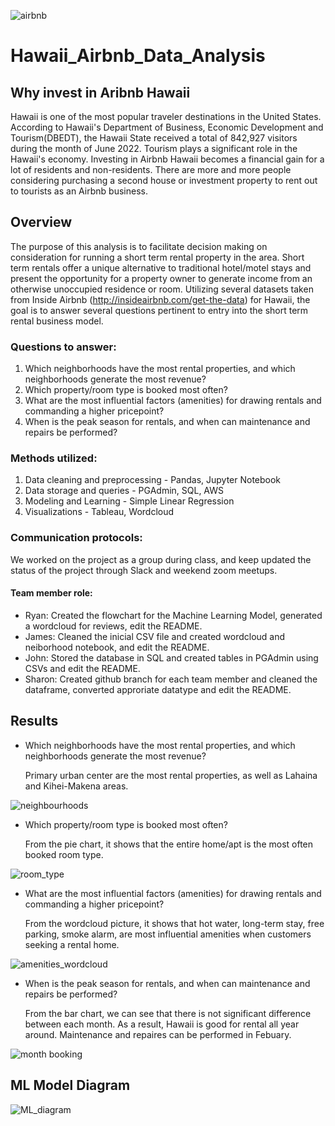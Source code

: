 ![airbnb](https://user-images.githubusercontent.com/102264298/186799347-d7ea854f-8468-4c05-b0ba-84d27bad17b3.png)

# Hawaii_Airbnb_Data_Analysis
## Why invest in Aribnb Hawaii
Hawaii is one of the most popular traveler destinations in the United States. According to Hawaii's Department of Business, Economic Development and Tourism(DBEDT), the Hawaii State received a total of 842,927 visitors during the month of June 2022. Tourism plays a significant role in the Hawaii's economy. Investing in Airbnb Hawaii becomes a financial gain for a lot of residents and non-residents. There are more and more people considering purchasing a second house or investment property to rent out to tourists as an Airbnb business.  

## Overview
The purpose of this analysis is to facilitate decision making on consideration for running a short term rental property in the area.  Short term rentals offer a unique alternative to traditional hotel/motel stays and present the opportunity for a property owner to generate income from an otherwise unoccupied residence or room.  Utilizing several datasets taken from Inside Airbnb (http://insideairbnb.com/get-the-data) for Hawaii, the goal is to answer several questions pertinent to entry into the short term rental business model.

### Questions to answer:
1. Which neighborhoods have the most rental properties, and which neighborhoods generate the most revenue?
2. Which property/room type is booked most often?
3. What are the most influential factors (amenities) for drawing rentals and commanding a higher pricepoint?
4. When is the peak season for rentals, and when can maintenance and repairs be performed?

### Methods utilized:
1. Data cleaning and preprocessing - Pandas, Jupyter Notebook
2. Data storage and queries - PGAdmin, SQL, AWS
3. Modeling and Learning - Simple Linear Regression
4. Visualizations - Tableau, Wordcloud

### Communication protocols:
We worked on the project as a group during class, and keep updated the status of the project through Slack and weekend zoom meetups. 
#### Team member role: 
* Ryan: Created the flowchart for the Machine Learning Model, generated a wordcloud for reviews, edit the README.
* James: Cleaned the inicial CSV file and created wordcloud and neiborhood notebook, and edit the README.
* John: Stored the database in SQL and created tables in PGAdmin using CSVs and edit the README.
* Sharon: Created github branch for each team member and cleaned the dataframe, converted approriate datatype and edit the README.

## Results

* Which neighborhoods have the most rental properties, and which neighborhoods generate the most revenue?

  Primary urban center are the most rental properties, as well as Lahaina and Kihei-Makena areas. 
  
![neighbourhoods](https://user-images.githubusercontent.com/102264298/186802324-d686e9e2-ad33-4333-b241-1cc350ad1d2b.png)

* Which property/room type is booked most often?

  From the pie chart, it shows that the entire home/apt is the most often booked room type. 
  
![room_type](https://user-images.githubusercontent.com/102264298/186802332-7e835d95-4502-44d6-a80c-f00d191087a4.png)

* What are the most influential factors (amenities) for drawing rentals and commanding a higher pricepoint?
  
  From the wordcloud picture, it shows that hot water, long-term stay, free parking, smoke alarm, are most influential amenities when customers seeking a rental home.   
  
![amenities_wordcloud](https://user-images.githubusercontent.com/102264298/186802347-52045096-ef60-4d07-917d-b4636caab7f3.png)

* When is the peak season for rentals, and when can maintenance and repairs be performed?

  From the bar chart, we can see that there is not significant difference between each month. As a result, Hawaii is good for rental all year around.  Maintenance  and repaires can be performed in Febuary. 

![month booking](https://user-images.githubusercontent.com/102264298/186802318-f3fba198-1726-42ae-a0c9-59424b0c1244.png)


## ML Model Diagram
![ML_diagram](https://user-images.githubusercontent.com/102084269/186306268-c0643af7-7124-4ae7-a29f-c00225032c66.png)
